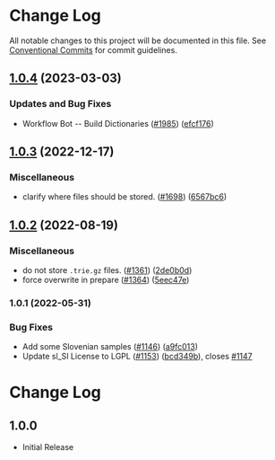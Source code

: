 # Change Log

All notable changes to this project will be documented in this file.
See [Conventional Commits](https://conventionalcommits.org) for commit guidelines.

## [1.0.4](https://github.com/streetsidesoftware/cspell-dicts/compare/@cspell/dict-sl-si@1.0.3...@cspell/dict-sl-si@1.0.4) (2023-03-03)


### Updates and Bug Fixes

* Workflow Bot -- Build Dictionaries ([#1985](https://github.com/streetsidesoftware/cspell-dicts/issues/1985)) ([efcf176](https://github.com/streetsidesoftware/cspell-dicts/commit/efcf1762763e2b587ab5a711ff477e2400308285))

## [1.0.3](https://github.com/streetsidesoftware/cspell-dicts/compare/@cspell/dict-sl-si@1.0.2...@cspell/dict-sl-si@1.0.3) (2022-12-17)


### Miscellaneous

* clarify where files should be stored. ([#1698](https://github.com/streetsidesoftware/cspell-dicts/issues/1698)) ([6567bc6](https://github.com/streetsidesoftware/cspell-dicts/commit/6567bc62130404cb32945bdcc3bf07316c839396))

## [1.0.2](https://github.com/streetsidesoftware/cspell-dicts/compare/@cspell/dict-sl-si@1.0.1...@cspell/dict-sl-si@1.0.2) (2022-08-19)


### Miscellaneous

* do not store `.trie.gz` files. ([#1361](https://github.com/streetsidesoftware/cspell-dicts/issues/1361)) ([2de0b0d](https://github.com/streetsidesoftware/cspell-dicts/commit/2de0b0df4b8addfd69e2e6899c05f8b502799b7c))
* force overwrite in prepare ([#1364](https://github.com/streetsidesoftware/cspell-dicts/issues/1364)) ([5eec47e](https://github.com/streetsidesoftware/cspell-dicts/commit/5eec47e223f1dd6370fcbc3c1b6b0361c92bbddf))

### 1.0.1 (2022-05-31)


### Bug Fixes

* Add some Slovenian samples ([#1146](https://github.com/streetsidesoftware/cspell-dicts/issues/1146)) ([a9fc013](https://github.com/streetsidesoftware/cspell-dicts/commit/a9fc0133aff78d06317a89e1c216fea42d2c9bca))
* Update sl_SI License to LGPL ([#1153](https://github.com/streetsidesoftware/cspell-dicts/issues/1153)) ([bcd349b](https://github.com/streetsidesoftware/cspell-dicts/commit/bcd349bd07e49e08f96a51a6a76b31c5d4cae15a)), closes [#1147](https://github.com/streetsidesoftware/cspell-dicts/issues/1147)



# Change Log

## 1.0.0

- Initial Release
